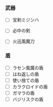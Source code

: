 ### 武器
- [ ] 宝剣ミジンハ
- [ ] 必中の剣
- [ ] 火迅風魔刀


### 盾
- [ ] ラセン風魔の盾
- [ ] はね返しの盾
- [ ] 使い捨ての盾
- [ ] カラクロイドの盾
- [ ] ガマラの盾
- [ ] バジリスクの盾